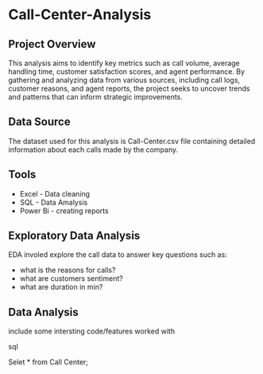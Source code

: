# Call-Center-Analysis


## Project Overview


 This analysis aims to identify key metrics such as call volume, average handling time, customer satisfaction scores, and agent performance. By gathering and analyzing data from various sources, including call logs, customer reasons, and agent reports, the project seeks to uncover trends and patterns that can inform strategic improvements.


 ## Data Source

 The dataset used for this analysis is Call-Center.csv file containing detailed information about each calls made by the company.


 ## Tools
- Excel  -  Data cleaning
- SQL - Data Amalysis
- Power Bi - creating reports

## Exploratory Data Analysis 

EDA involed explore the call data to answer key questions such as:
- what is the reasons for calls?
- what are customers sentiment?
- what are duration in min?


## Data Analysis
include some intersting code/features worked with

sql

Selet * from Call Center;

